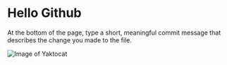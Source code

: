 # Hello Github

At the bottom of the page, type a short, meaningful commit message that describes the change you made to the file.

![Image of Yaktocat](https://octodex.github.com/images/yaktocat.png)
